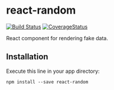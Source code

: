 # react-random
[![Build Status](https://travis-ci.org/justynjozwiak/react-random.svg?branch=master)](https://travis-ci.org/justynjozwiak/react-random)
[![CoverageStatus](https://coveralls.io/repos/github/justynjozwiak/react-random/badge.svg?branch=master)](https://coveralls.io/github/justynjozwiak/react-random?branch=master)

React component for rendering fake data.

## Installation

Execute this line in your app directory:

```
npm install --save react-random
```
